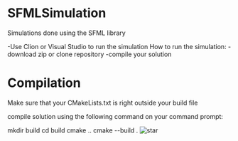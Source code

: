 # SFMLSimulation
Simulations done using the SFML library 

-Use Clion or Visual Studio to run the simulation
How to run the simulation:
-download zip or clone repository
-compile your solution

# Compilation
Make sure that your CMakeLists.txt is right outside your build file

compile solution using the following command on your command prompt:

mkdir build
cd build
cmake ..
cmake --build .
![star](https://github.com/user-attachments/assets/910bf066-7e09-4e99-8e1d-d1249c1ec5f5)
